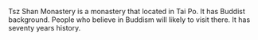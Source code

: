 Tsz Shan Monastery is a monastery that located in Tai Po. It has Buddist background. People who believe in Buddism will likely to visit there.
It has seventy years history.

